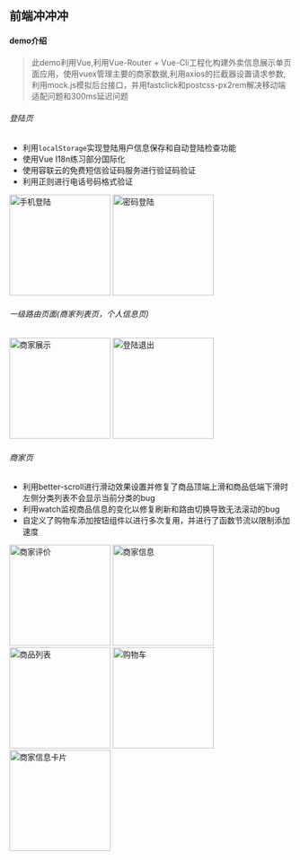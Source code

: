 ## 前端冲冲冲

#### demo介绍


> 此demo利用Vue,利用Vue-Router + Vue-Cli工程化构建外卖信息展示单页面应用，使用vuex管理主要的商家数据,利用axios的拦截器设置请求参数,利用mock.js模拟后台接口，并用fastclick和postcss-px2rem解决移动端适配问题和300ms延迟问题



###### 登陆页

- 利用`localStorage`实现登陆用户信息保存和自动登陆检查功能
- 使用Vue I18n练习部分国际化
- 使用容联云的免费短信验证码服务进行验证码验证
- 利用正则进行电话号码格式验证

<img alt="手机登陆" src="https://github.com/necessityOVO/vueTakeout/blob/master/otherPic/手机登陆.png" style="display: inline-block; width: 180px">
<img alt="密码登陆" src="https://github.com/necessityOVO/vueTakeout/blob/master/otherPic/密码登陆.png" style="display: inline-block; width: 180px">
<br>

###### 一级路由页面(商家列表页，个人信息页)

<img alt="商家展示" src="https://github.com/necessityOVO/vueTakeout/blob/master/otherPic/商家展示.png" style="display: inline-block; width: 180px">

<img alt="登陆退出" src="https://github.com/necessityOVO/vueTakeout/blob/master/otherPic/登陆退出.png" style="display: inline-block; width: 180px">
<br>

###### 商家页

- 利用better-scroll进行滑动效果设置并修复了商品顶端上滑和商品低端下滑时左侧分类列表不会显示当前分类的bug
- 利用watch监视商品信息的变化以修复刷新和路由切换导致无法滚动的bug
- 自定义了购物车添加按钮组件以进行多次复用，并进行了函数节流以限制添加速度


<img alt="商家评价" src="https://github.com/necessityOVO/vueTakeout/blob/master/otherPic/商家评价.png" style="display: inline-block; width: 180px">
<img alt="商家信息" src="https://github.com/necessityOVO/vueTakeout/blob/master/otherPic/商家信息.png" style="display: inline-block; width: 180px">
<img alt="商品列表" src="https://github.com/necessityOVO/vueTakeout/blob/master/otherPic/商品列表.png" style="display: inline-block; width: 180px">
<img alt="购物车" src="https://github.com/necessityOVO/vueTakeout/blob/master/otherPic/购物车.png" style="display: inline-block; width: 180px">
<img alt="商家信息卡片" src="https://github.com/necessityOVO/vueTakeout/blob/master/otherPic/商家信息卡片.png" style="display: inline-block; width: 180px">
